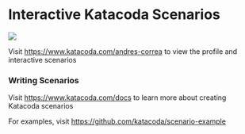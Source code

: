 # Interactive Katacoda Scenarios

[![](http://shields.katacoda.com/katacoda/andres-correa/count.svg)](https://www.katacoda.com/andres-correa "Get your profile on Katacoda.com")

Visit https://www.katacoda.com/andres-correa to view the profile and interactive scenarios

### Writing Scenarios
Visit https://www.katacoda.com/docs to learn more about creating Katacoda scenarios

For examples, visit https://github.com/katacoda/scenario-example
